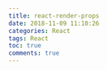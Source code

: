 ```yaml
---
title: react-render-props
date: 2018-11-09 11:10:26
categories: React
tags: React
toc: true
comments: true 
---
```

